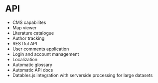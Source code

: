 # API

- CMS capabilites
- Map viewer
- Literature catalogue
- Author tracking
- RESTful API
- User comments application
- Login and account management
- Localization
- Automatic glossary
- Automatic API docs
- Datables.js integration with serverside processing for large datasets
